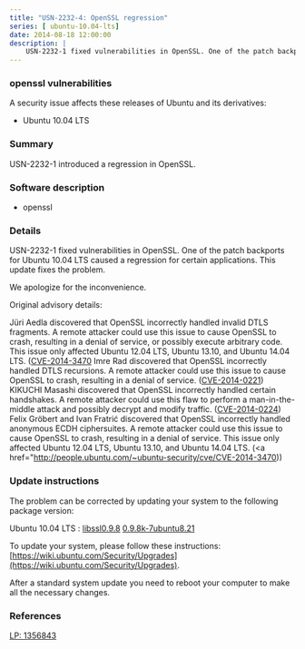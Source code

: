 ```yaml
---
title: "USN-2232-4: OpenSSL regression"
series: [ ubuntu-10.04-lts]
date: 2014-08-18 12:00:00
description: |
    USN-2232-1 fixed vulnerabilities in OpenSSL. One of the patch backports for Ubuntu 10.04 LTS caused a regression for certain applications. This update fixes the problem.
--- 
```

 
### openssl vulnerabilities

A security issue affects these releases of Ubuntu and its derivatives:

* Ubuntu 10.04 LTS

### Summary

USN-2232-1 introduced a regression in OpenSSL. 

### Software description

* openssl 

### Details

USN-2232-1 fixed vulnerabilities in OpenSSL. One of the patch backports for Ubuntu 10.04 LTS caused a regression for certain applications. This update fixes the problem.

We apologize for the inconvenience.

Original advisory details:

 Jüri Aedla discovered that OpenSSL incorrectly handled invalid DTLS fragments. A remote attacker could use this issue to cause OpenSSL to crash, resulting in a denial of service, or possibly execute arbitrary code. This issue only affected Ubuntu 12.04 LTS, Ubuntu 13.10, and Ubuntu 14.04 LTS. ([CVE-2014-3470](http://people.ubuntu.com/~ubuntu-security/cve/CVE-2014-0195">CVE-2014-0195</a>) Imre Rad discovered that OpenSSL incorrectly handled DTLS recursions. A remote attacker could use this issue to cause OpenSSL to crash, resulting in a denial of service. (<a href="http://people.ubuntu.com/~ubuntu-security/cve/CVE-2014-0221">CVE-2014-0221</a>) KIKUCHI Masashi discovered that OpenSSL incorrectly handled certain handshakes. A remote attacker could use this flaw to perform a man-in-the-middle attack and possibly decrypt and modify traffic. (<a href="http://people.ubuntu.com/~ubuntu-security/cve/CVE-2014-0224">CVE-2014-0224</a>) Felix Gröbert and Ivan Fratrić discovered that OpenSSL incorrectly handled anonymous ECDH ciphersuites. A remote attacker could use this issue to cause OpenSSL to crash, resulting in a denial of service. This issue only affected Ubuntu 12.04 LTS, Ubuntu 13.10, and Ubuntu 14.04 LTS. (<a href="http://people.ubuntu.com/~ubuntu-security/cve/CVE-2014-3470)) 

### Update instructions

The problem can be corrected by updating your system to the following package version:

Ubuntu 10.04 LTS
 : [libssl0.9.8](https://launchpad.net/ubuntu/+source/openssl) <span> [0.9.8k-7ubuntu8.21](https://launchpad.net/ubuntu/+source/openssl/0.9.8k-7ubuntu8.21) </span> 

To update your system, please follow these instructions: [https://wiki.ubuntu.com/Security/Upgrades](https://wiki.ubuntu.com/Security/Upgrades).

After a standard system update you need to reboot your computer to make all the necessary changes. 

### References

 [LP: 1356843](https://launchpad.net/bugs/1356843)
 
